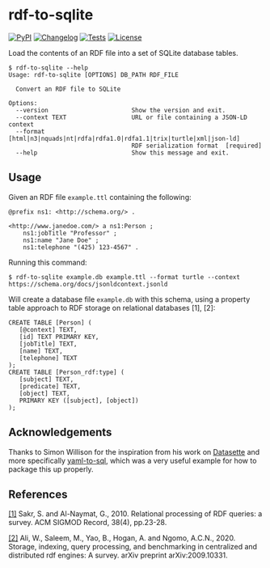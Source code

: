 # rdf-to-sqlite
[![PyPI](https://img.shields.io/pypi/v/rdf-to-sqlite.svg)](https://pypi.org/project/rdf-to-sqlite/)
[![Changelog](https://img.shields.io/github/v/release/bradleypallen/rdf-to-sqlite?include_prereleases&label=changelog)](https://github.com/bradleypallen/rdf-to-sqlite/releases)
[![Tests](https://github.com/bradleypallen/rdf-to-sqlite/workflows/Test/badge.svg)](https://github.com/bradleypallen/rdf-to-sqlite/actions?query=workflow%3ATest)
[![License](https://img.shields.io/github/license/bradleypallen/rdf-to-sqlite)](https://github.com/bradleypallen/rdf-to-sqlite/blob/main/LICENSE)

Load the contents of an RDF file into a set of SQLite database tables.

```
$ rdf-to-sqlite --help
Usage: rdf-to-sqlite [OPTIONS] DB_PATH RDF_FILE

  Convert an RDF file to SQLite

Options:
  --version                       Show the version and exit.
  --context TEXT                  URL or file containing a JSON-LD context
  --format [html|n3|nquads|nt|rdfa|rdfa1.0|rdfa1.1|trix|turtle|xml|json-ld]
                                  RDF serialization format  [required]
  --help                          Show this message and exit.
```
## Usage
Given an RDF file `example.ttl` containing the following:
```
@prefix ns1: <http://schema.org/> .

<http://www.janedoe.com/> a ns1:Person ;
    ns1:jobTitle "Professor" ;
    ns1:name "Jane Doe" ;
    ns1:telephone "(425) 123-4567" .
```

Running this command:
```
$ rdf-to-sqlite example.db example.ttl --format turtle --context https://schema.org/docs/jsonldcontext.jsonld
```

Will create a database file `example.db` with this schema, using a property
table approach to RDF storage on relational databases [1], [2]:
```
CREATE TABLE [Person] (
   [@context] TEXT,
   [id] TEXT PRIMARY KEY,
   [jobTitle] TEXT,
   [name] TEXT,
   [telephone] TEXT
);
CREATE TABLE [Person_rdf:type] (
   [subject] TEXT,
   [predicate] TEXT,
   [object] TEXT,
   PRIMARY KEY ([subject], [object])
);
```
## Acknowledgements
Thanks to Simon Willison for the inspiration from his work on [Datasette](https://datasette.io)
and more specifically [yaml-to-sql](https://github.com/simonw/yaml-to-sqlite),
which was a very useful example for how to package this up properly.  

## References
[[1]](https://doi.org/10.1145/1815948.1815953)  Sakr, S. and Al-Naymat, G., 2010.
Relational processing of RDF queries: a survey. ACM SIGMOD Record, 38(4), pp.23-28.

[[2]](https://arxiv.org/abs/2009.10331) Ali, W., Saleem, M., Yao, B., Hogan, A.
and Ngomo, A.C.N., 2020. Storage, indexing, query processing, and benchmarking
in centralized and distributed rdf engines: A survey. arXiv preprint arXiv:2009.10331.

